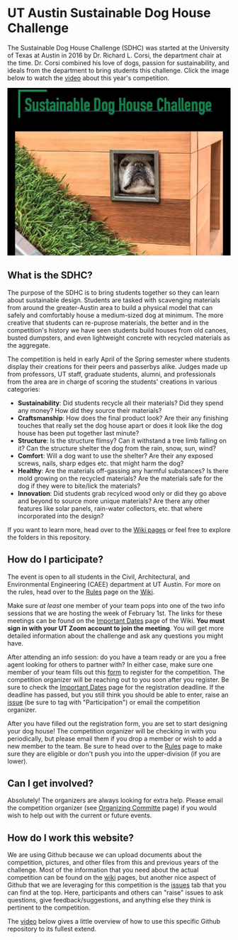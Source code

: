 # UT Austin Sustainable Dog House Challenge
The Sustainable Dog House Challenge (SDHC) was started at the University of Texas at Austin in 2016 by Dr. Richard L. Corsi, the department chair at the time. Dr. Corsi combined his love of dogs, passion for sustainability, and ideals from the department to bring students this challenge. Click the image below to watch the [video](https://www.youtube.com/watch?v=qfngNVp9Ezk) about this year's competition. 

[![SDHC Promo](https://github.com/intelligent-environments-lab/sustainable-dog-house-challenge/blob/main/2021/pictures/promo_thumbnail.jpg)](https://www.youtube.com/embed/qfngNVp9Ezk)

## What is the SDHC?
The purpose of the SDHC is to bring students together so they can learn about sustainable design. Students are tasked with scavenging materials from around the greater-Austin area to build a physical model that can safely and comfortably house a medium-sized dog at minimum. The more creative that students can re-puprose materials, the better and in the competition's history we have seen students build houses from old canoes, busted dumpsters, and even lightweight concrete with recycled materials as the aggregate. 

The competition is held in early April of the Spring semester where students display their creations for their peers and passerbys alike. Judges made up from professors, UT staff, graduate students, alumni, and professionals from the area are in charge of scoring the students' creations in various categories:

- **Sustainability**: Did students recycle all their materials? Did they spend any money? How did they source their materials?
- **Craftsmanship**: How does the final product look? Are their any finishing touches that really set the dog house apart or does it look like the dog house has been put together last minute?
- **Structure**: Is the structure flimsy? Can it withstand a tree limb falling on it? Can the structure shelter the dog from the rain, snow, sun, wind? 
- **Comfort**: Will a dog want to use the shelter? Are their any exposed screws, nails, sharp edges etc. that might harm the dog? 
- **Healthy**: Are the materials off-gassing any harmful substances? Is there mold growing on the recycled materials? Are the materials safe for the dog if they were to bite/lick the materials?
- **Innovation**: Did students grab recylced wood only or did they go above and beyond to source more unique materials? Are there any other features like solar panels, rain-water collectors, etc. that where incorporated into the design?

If you want to learn more, head over to the [Wiki pages](https://github.com/intelligent-environments-lab/sustainable-dog-house-challenge/wiki) or feel free to explore the folders in this repository. 

## How do I participate?
The event is open to all students in the Civil, Architectural, and Environmental Engineering (CAEE) department at UT Austin. For more on the rules, head over to the [Rules](https://github.com/intelligent-environments-lab/sustainable-dog-house-challenge/wiki/Rules-for-Virtual-Challenge) page on the [Wiki](https://github.com/intelligent-environments-lab/sustainable-dog-house-challenge/wiki).

Make sure _at least_ one member of your team pops into one of the two info sessions that we are hosting the week of February 1st. The links for these meetings can be found on the [Important Dates](https://github.com/intelligent-environments-lab/sustainable-dog-house-challenge/wiki/Important-Dates) page of the Wiki. **You must sign in with your UT Zoom account to join the meeting**. You will get more detailed information about the challenge and ask any questions you might have.

After attending an info session: do you have a team ready or are you a free agent looking for others to partner with? In either case, make sure one member of your team fills out this [form](https://docs.google.com/forms/d/e/1FAIpQLScN0f49rxq7GbLDftevklSvTMWx_fW9jLKVHMHT1OMQcweskQ/viewform?usp=sf_link) to register for the competition. The competition organizer will be reaching out to you soon after you register. Be sure to check the [Important Dates](https://github.com/intelligent-environments-lab/sustainable-dog-house-challenge/wiki/Important-Dates) page for the registration deadline. If the deadline has passed, but you still think you should be able to enter, raise an [issue](https://github.com/intelligent-environments-lab/sustainable-dog-house-challenge/issues) (be sure to tag with "Participation") or email the competition organizer. 

After you have filled out the registration form, you are set to start designing your dog house! The competition organizer will be checking in with you periodically, but please email them if you drop a member or wish to add a new member to the team. Be sure to head over to the [Rules](https://github.com/intelligent-environments-lab/sustainable-dog-house-challenge/wiki/Rules-for-Virtual-Challenge) page to make sure they are eligible or don't push you into the upper-division (if you are lower).  

## Can I get involved?
Absolutely! The organizers are always looking for extra help. Please email the competition organizer (see [Organizing Committe]() page) if you would wish to help out with the current or future events.

## How do I work this website?
We are using Github because we can upload documents about the competition, pictures, and other files from this and previous years of the challenge. Most of the information that you need about the actual competition can be found on the [wiki](https://github.com/intelligent-environments-lab/sustainable-dog-house-challenge/wiki) pages, but another nice aspect of Github that we are leveraging for this competition is the [issues](https://github.com/intelligent-environments-lab/sustainable-dog-house-challenge/issues) tab that you can find at the top. Here, participants and others can "raise" issues to ask questions, give feedback/suggestions, and anything else they think is pertinent to the competition.

The [video]() below gives a little overview of how to use this specific Github repository to its fullest extend.
